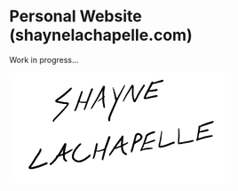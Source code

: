 # Personal Website (shaynelachapelle.com)

Work in progress...

![Test](./assets/images/name_sketch_nobackground.png)
